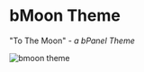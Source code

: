 # bMoon Theme
"To The Moon" - _a bPanel Theme_

![bmoon theme](https://github.com/bpanel-org/bmoon-theme/images/screenshot.png "bMoon theme")